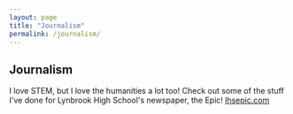 ```yaml
---
layout: page
title: "Journalism"
permalink: /journalism/
---
```

<h2>Journalism</h2>
I love STEM, but I love the humanities a lot too! Check out some of the stuff I've done for Lynbrook High School's newspaper, the Epic!
<a href="lhsepic.com">lhsepic.com</a>
